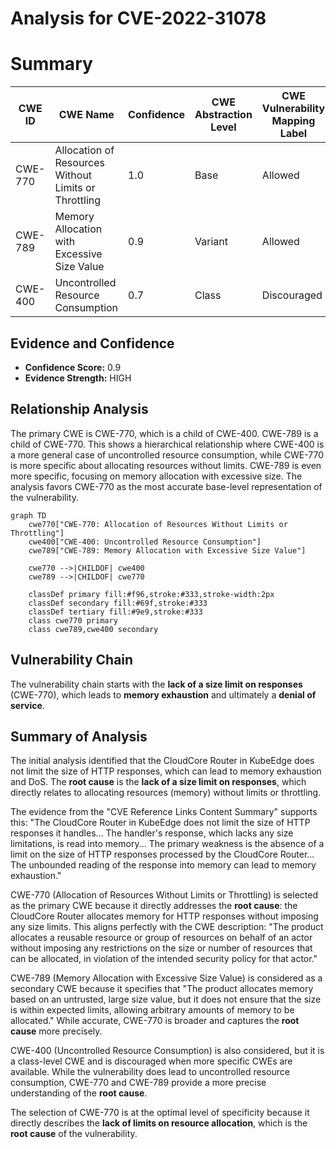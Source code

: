# Analysis for CVE-2022-31078

# Summary
| CWE ID | CWE Name | Confidence | CWE Abstraction Level | CWE Vulnerability Mapping Label | CWE-Vulnerability Mapping Notes |
|---|---|---|---|---|---|
| CWE-770 | Allocation of Resources Without Limits or Throttling | 1.0 | Base | Allowed | Primary CWE |
| CWE-789 | Memory Allocation with Excessive Size Value | 0.9 | Variant | Allowed | Secondary Candidate |
| CWE-400 | Uncontrolled Resource Consumption | 0.7 | Class | Discouraged | Secondary Candidate |

## Evidence and Confidence

*   **Confidence Score:** 0.9
*   **Evidence Strength:** HIGH

## Relationship Analysis
The primary CWE is CWE-770, which is a child of CWE-400. CWE-789 is a child of CWE-770. This shows a hierarchical relationship where CWE-400 is a more general case of uncontrolled resource consumption, while CWE-770 is more specific about allocating resources without limits. CWE-789 is even more specific, focusing on memory allocation with excessive size. The analysis favors CWE-770 as the most accurate base-level representation of the vulnerability.

```mermaid
graph TD
    cwe770["CWE-770: Allocation of Resources Without Limits or Throttling"]
    cwe400["CWE-400: Uncontrolled Resource Consumption"]
    cwe789["CWE-789: Memory Allocation with Excessive Size Value"]
    
    cwe770 -->|CHILDOF| cwe400
    cwe789 -->|CHILDOF| cwe770

    classDef primary fill:#f96,stroke:#333,stroke-width:2px
    classDef secondary fill:#69f,stroke:#333
    classDef tertiary fill:#9e9,stroke:#333
    class cwe770 primary
    class cwe789,cwe400 secondary
```

## Vulnerability Chain
The vulnerability chain starts with the **lack of a size limit on responses** (CWE-770), which leads to **memory exhaustion** and ultimately a **denial of service**.

## Summary of Analysis
The initial analysis identified that the CloudCore Router in KubeEdge does not limit the size of HTTP responses, which can lead to memory exhaustion and DoS. The **root cause** is the **lack of a size limit on responses**, which directly relates to allocating resources (memory) without limits or throttling.

The evidence from the "CVE Reference Links Content Summary" supports this: "The CloudCore Router in KubeEdge does not limit the size of HTTP responses it handles... The handler's response, which lacks any size limitations, is read into memory... The primary weakness is the absence of a limit on the size of HTTP responses processed by the CloudCore Router... The unbounded reading of the response into memory can lead to memory exhaustion."

CWE-770 (Allocation of Resources Without Limits or Throttling) is selected as the primary CWE because it directly addresses the **root cause**: the CloudCore Router allocates memory for HTTP responses without imposing any size limits. This aligns perfectly with the CWE description: "The product allocates a reusable resource or group of resources on behalf of an actor without imposing any restrictions on the size or number of resources that can be allocated, in violation of the intended security policy for that actor."

CWE-789 (Memory Allocation with Excessive Size Value) is considered as a secondary CWE because it specifies that "The product allocates memory based on an untrusted, large size value, but it does not ensure that the size is within expected limits, allowing arbitrary amounts of memory to be allocated." While accurate, CWE-770 is broader and captures the **root cause** more precisely.

CWE-400 (Uncontrolled Resource Consumption) is also considered, but it is a class-level CWE and is discouraged when more specific CWEs are available. While the vulnerability does lead to uncontrolled resource consumption, CWE-770 and CWE-789 provide a more precise understanding of the **root cause**.

The selection of CWE-770 is at the optimal level of specificity because it directly describes the **lack of limits on resource allocation**, which is the **root cause** of the vulnerability.
